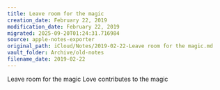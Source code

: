 ```yaml
---
title: Leave room for the magic
creation_date: February 22, 2019
modification_date: February 22, 2019
migrated: 2025-09-20T01:24:31.716984
source: apple-notes-exporter
original_path: iCloud/Notes/2019-02-22-Leave room for the magic.md
vault_folder: Archive/old-notes
filename_date: 2019-02-22
---
```



Leave room for the magic 
Love contributes to the magic

